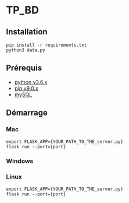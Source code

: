# TP_BD

## Installation

```
pip install -r requirements.txt
python3 data.py
```

## Prérequis

* [python v3.6.x](https://www.python.org/downloads/)
* [pip v9.0.x](https://pypi.python.org/pypi/pip)
* [mySQL](https://www.mysql.com/downloads/)

## Démarrage

### Mac

```
export FLASK_APP={YOUR_PATH_TO_THE_server.py}  
flask run --port={port}  
```

### Windows


### Linux

```
export FLASK_APP={YOUR_PATH_TO_THE_server.py}  
flask run --port={port}
